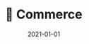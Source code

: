 ---
title: 🏬 Commerce
description: Brief description of this section
cover: commerce.jpg
date: 2021-01-01
---